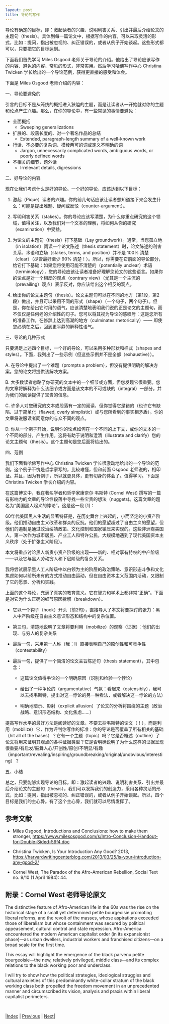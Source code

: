 ```yaml
---
layout: post
title: 导论的写作
---
```


导论有确定的目标，即：激起读者的兴趣、说明利害关系、引出并最后介绍论文的主题句（thesis）。具体到每一篇论文中，根据写作的内容，可以采取灵活的形式，比如：提问，指出被忽视的、纠正错误的，或者从例子开始谈起。这些形式都可以，只要把它的目标达到。

下面我们首先学习 Miles Osgood 老师关于导论的介绍。他给出了导论应该写作的内容、避免的内容、常见的形式，非常实用。然后学习哈佛写作中心 Christina Twicken 学长给出的一个导论范例，获得更直接的感受和体会。

下面是 Miles Osgood 老师介绍的内容：

一、导论要避免的

引言的目标不是从笼统的概括进入狭隘的主题，而是让读者从一开始就对你的主题和论点产生兴趣。那么，在你的导论中，有一些常见的事情要避免：

- 全面概括
	- Sweeping generalizations
- 扩展的、段落长度的、对一个著名作品的总结
	- Extended, paragraph-length summary of a well-known work
- 行话、不必要的复杂词、模棱两可的词或定义不明确的词
  - Jargon, unnecessarily complicated words, ambiguous words, or poorly defined words
- 不相关的细节，题外话
  - Irrelevant details, digressions

二、好导论的内容

现在让我们考虑什么是好的导论。一个好的导论，应该达到以下目标：

1. 激起（Pique）读者的兴趣。你的前几句话应该让读者想知道接下来会发生什么：可能是提出难题、疑问或反驳（counter-argument）。

2. 写明利害关系（stakes）。你的导论应该写清楚，为什么你重点研究的这个领域，值得关注，以及我们对一个文本的理解，将如何从你的研究（examination）中受益。

3. 为论文的主题句（thesis）打下基础（Lay groundwork）。通常，当您孤立地（in isolation）阅读一个论文陈述（thesis statement）时，论文陈述的利害关系、术语和立场（stakes, terms, and position）并不是 100% 清楚（clear）（尽管最好至少 90% 清楚！）。所以，你需要在它前面的导论部分，给它打下基础：如果您将使用可能不清楚的（potentially unclear）术语（terminology），您的导论应该让读者准备好理解您论文的这些语言。如果你的论点是对一个相反的观点（contrary view）（尤其是一个主流的（prevailing）观点）表示反对，你应该给出这个相反的观点。

4. 给出你的论文主题句（thesis）。论文主题句可以在不同的地方（第1段，第2段）做出，并且可以采用不同的形式（shape）（一个句子，两个句子）。但是，你在给出它时用的语气，应该清楚地表明我们说的正是论文的主题句，而不仅仅是任何老的介绍性的句子。您可以将其视为导论的感叹号：这是您所有的准备工作，在修辞上达到高潮的地方（culminates rhetorically）—— 即使您必须在之后，回到更平静的解释性语气。

三、导论的几种形式

只要满足上述四个目标，一个好的导论，可以采用多种形状和样式（shapes and styles）。下面，我列出了一些示例（但这些示例并不是全部（exhaustive））。

A. 在导论中提出了一个难题（prompts a problem），但没有提供明确的解决方案。您的论文将提供该解决方案。

B. 大多数读者忽略了你研究的文本中的一个细节或方面，但您发现它很重要。您的文章将解释为什么该细节或方面是该文本的不可或缺的（integral）一部分，并为我们的阅读提供了宝贵的信息。

C. 许多人对您研究的文本或段落有一定的阅读，但你觉得它是错的（也许它有缺陷、过于简单化（flawed, overly simplistic）或与您所看到的事实相矛盾）。你的文章将说服读者同意你的与众不同的观点。

D. 你从一个例子开始，说明你的论点如何在一个不同的上下文，或你的文本的一个不同的部分，产生作用。这将有助于说明和澄清（illustrate and clarify）您的论文主题句（thesis）。这个主题句是您后面将给出的。

四、范例

我们下面看哈佛写作中心 Christina Twicken 学长很激动地给出的一个导论的范例。这个例子不愧是哲学家写的，比较难懂，但和前面 Osgood 老师说的，相印证。并且，因为有例子，所以就更具体，更有切身的体会了。值得学习。下面是 Christina Twicken 学长介绍的内容。

在这篇博文中，我在著名学者和哲学家康奈尔·韦斯特 (Cornel West) 撰写的一篇有影响力的文章的导论性段落中寻找一些宝贵的想法（nuggets)。这篇文章的题名为“美国黑人起义的悖论”。这是这一段 [1]：

60年代美国黑人生活的显著特征是，在历史舞台上兴起的，小而坚定的小资产阶级。他们推动自由主义改革和群众的反抗。他们的愿望超过了自由主义的愿望，但他们的遏制是通过政治绥靖政策、文化控制和国家镇压来实现的。这些非洲裔美国人，第一次作为城市居民、产业工人和特许公民，大规模地遇到了现代美国资本主义秩序（处于扩张主义阶段）。

本文将重点讨论黑人新贵小资产阶级的出现——新的、相对享有特权的中产阶级——以及它与黑人劳动穷人和下层阶级的复杂关系。

我将尝试展示黑人工人阶级中以白领为主的阶层的政治策略、意识形态斗争和文化焦虑如何以前所未有的方式推动自由运动，但在自由资本主义范围内活动，又限制了它的愿景、分析和实践。

上面的这个导论，充满了真实的教育意义。它在智力和学术上都非常“正确”。下面是对它为什么正确的细节原因拆解（breakdown）。

- 它以一个钩子（hook）开头（前2句），直接导入了本文将要探讨的张力：黑人中产阶级在自由主义意识形态和结构中的复杂位置。

- 第三句，清楚地说明了文章将要利用（mobilize）的观察（证据）：他们的出现、与穷人的复杂关系

- 最后一句，采用第一人称（我：I）直接表明自己的原创性和可竞争性（contestability）

- 最后一句，提供了一个简洁的论文主旨陈述句（thesis statement），其中包含：

	- 这篇论文值得争论的一个明确原因（识别和检验一个悖论）

	- 给出了一种争论的（argumentative）气氛：看起来（ostensibly），我可以去找韦斯特，提出对这一悖论的另一种看法，或者解决这一悖论的方法）

	- 明确地暗示、影射（explicit allusion）了论文的分析将围绕的主题（政治战略、意识形态结构、文化焦虑……）

提高写作水平的最好方法是阅读好的文章。不要去抄韦斯特的论文（！），而是利用（mobilize）它，作为评判你写作的标准：你的导论是否覆盖了所有相关的基础（hit all of the bases）？它有一个主题（topic）吗？它是否概述（outline）了论文将用来证明其观点的各种证据类型？它是否明确说明了为什么这样的证据呈现很重要/有启发/鼓舞人心/开创性/原创/不明显/有趣（important/revealing/inspiring/groundbreaking/original/unobvious/interesting）？

五、小结

总之，只要能够实现导论的目标，即：激起读者的兴趣、说明利害关系、引出并最后介绍论文的主题句（thesis），我们可以发挥我们的创造力，采用各种灵活的形式，比如：提问，指出被忽视的、纠正错误的，或者从例子开始谈起。所以，四个目标是我们的主心骨。有了这个主心骨，我们就可以尽情发挥了。

## 参考文献

- Miles Osgood, Introductions and Conclusions: how to make them stronger, https://www.milesosgood.com/s/Intro-Conclusion-Handout-for-Double-Sided-59f4.doc

- Christina Twicken, Is Your Introduction Any Good? 2013, https://harvardwritingcenterblog.com/2013/03/25/is-your-introduction-any-good-2/

- Cornel West, The Paradox of the Afro-American Rebellion, Social Text no. 9/10 (1 April 1984): 44.

## 附录：Cornel West 老师导论原文

The distinctive feature of Afro-American life in the 60s was the rise on the historical stage of a small yet determined petite bourgeoisie promoting liberal reforms, and the revolt of the masses, whose aspirations exceeded those of liberalism but whose containment was secured by political appeasement, cultural control and state repression. Afro-America encountered the modern American capitalist order (in its expansionist phase)—as urban dwellers, industrial workers and franchised citizens—on a broad scale for the first time.

This essay will highlight the emergence of the black parvenu petite bourgeoisie—the  new, relatively privileged, middle class—and its complex relations to the black working poor and underclass.

I will try to show how the political strategies, ideological struggles and cultural anxieties of this predominantly white-collar stratum of the black working class both propelled the freedom movement in an unprecedented manner and circumscribed its vision, analysis and praxis within liberal capitalist perimeters.


<br/>

|[Index](../) | [Previous](2-2-stake) | [Next](2-6-conclusion)|
